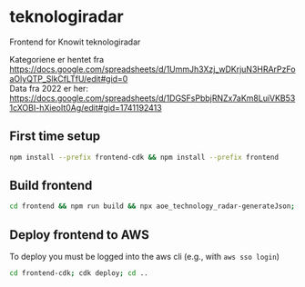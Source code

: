 # teknologiradar
Frontend for Knowit teknologiradar

Kategoriene er hentet fra https://docs.google.com/spreadsheets/d/1UmmJh3Xzj_wDKrjuN3HRArPzFoaOlyQTP_SlkCfLTfU/edit#gid=0  
Data fra 2022 er her: https://docs.google.com/spreadsheets/d/1DGSFsPbbjRNZx7aKm8LuiVKB531cXOBI-hXieoIt0Ag/edit#gid=1741192413

## First time setup

```bash
npm install --prefix frontend-cdk && npm install --prefix frontend
```

## Build frontend

```bash
cd frontend && npm run build && npx aoe_technology_radar-generateJson; cd ..
```

## Deploy frontend to AWS

To deploy you must be logged into the aws cli (e.g., with `aws sso login`)

```bash
cd frontend-cdk; cdk deploy; cd ..
```